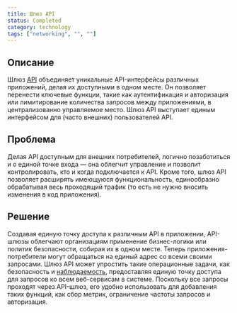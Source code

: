 ```yaml
---
title: Шлюз API
status: Completed
category: technology
tags: ["networking", "", ""]
---
```


## Описание

Шлюз [API](/application-programming-interface/) объединяет уникальные API-интерфейсы различных приложений, делая их доступными в одном месте.
Он позволяет перенести ключевые функции, такие как аутентификация и авторизация 
или лимитирование количества запросов между приложениями, 
в централизованно управляемое место.
Шлюз API выступает единым интерфейсом для (часто внешних) пользователей API.

## Проблема

Делая API доступным для внешних потребителей, логично позаботиться и о единой точке входа — 
она облегчит управление и позволит контролировать, кто и когда подключается к API.
Кроме того, шлюз API позволяет расширять имеющуюся функциональность, 
единообразно обрабатывая весь проходящий трафик (то есть не нужно вносить изменения в код приложения).

## Решение

Создавая единую точку доступа к различным API в приложении, 
API-шлюзы облегчают организациям применение бизнес-логики или политик безопасности, собирая их в одном месте.
Теперь приложения-потребители могут обращаться на единый адрес со всеми своими запросами.
Шлюз API может упростить такие операционные задачи, как безопасность и [наблюдаемость](/observability/), 
предоставляя единую точку доступа для запросов ко всем веб-сервисам в системе.
Поскольку все запросы проходят через API-шлюз, его удобно использовать для добавления таких функций, 
как сбор метрик, ограничение частоты запросов и авторизация.
